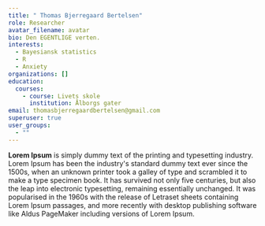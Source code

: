 ```yaml
---
title: " Thomas Bjerregaard Bertelsen"
role: Researcher
avatar_filename: avatar
bio: Den EGENTLIGE verten.
interests:
  - Bayesiansk statistics
  - R
  - Anxiety
organizations: []
education:
  courses:
    - course: Livets skole
      institution: Ålborgs gater
email: thomasbjerregaardbertelsen@gmail.com
superuser: true
user_groups:
  - ""
---
```

<!--StartFragment-->

**Lorem Ipsum** is simply dummy text of the printing and typesetting industry. Lorem Ipsum has been the industry's standard dummy text ever since the 1500s, when an unknown printer took a galley of type and scrambled it to make a type specimen book. It has survived not only five centuries, but also the leap into electronic typesetting, remaining essentially unchanged. It was popularised in the 1960s with the release of Letraset sheets containing Lorem Ipsum passages, and more recently with desktop publishing software like Aldus PageMaker including versions of Lorem Ipsum.

<!--EndFragment-->